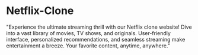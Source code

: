 # Netflix-Clone
"Experience the ultimate streaming thrill with our Netflix clone website! Dive into a vast library of movies, TV shows, and originals. User-friendly interface, personalized recommendations, and seamless streaming make entertainment a breeze. Your favorite content, anytime, anywhere."
